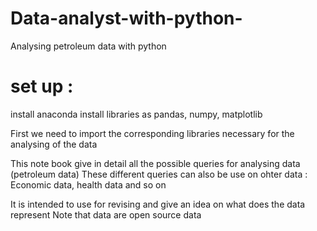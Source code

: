 # Data-analyst-with-python-

Analysing petroleum data with  python

# set up :
install anaconda
install libraries as pandas, numpy, matplotlib 

First we need to import the corresponding libraries necessary for the analysing of the data

This note book give in detail all the possible queries for analysing data (petroleum data)
These different queries can also be use on ohter data : Economic data, health data and so on

It is intended to use for revising and give an idea on what does the data represent
Note that data are open source data
